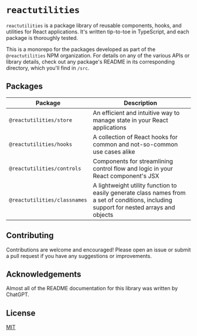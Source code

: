 # `reactutilities`

`reactutilities` is a package library of reusable components, hooks, and utilities for React applications. It's written tip-to-toe in TypeScript, and each package is thoroughly tested.

This is a monorepo for the packages developed as part of the `@reactutilities` NPM organization. For details on any of the various APIs or library details, check out any package's README in its corresponding directory, which you'll find in `/src`.

## Packages

| Package | Description |
| --- | --- |
| `@reactutilities/store` | An efficient and intuitive way to manage state in your React applications |
| `@reactutilities/hooks` | A collection of React hooks for common and not-so-common use cases alike |
| `@reactutilities/controls` | Components for streamlining control flow and logic in your React component's JSX |
| `@reactutilities/classnames` | A lightweight utility function to easily generate class names from a set of conditions, including support for nested arrays and objects |

## Contributing

Contributions are welcome and encouraged! Please open an issue or submit a pull request if you have any suggestions or improvements.

## Acknowledgements

Almost all of the README documentation for this library was written by ChatGPT.

## License

[MIT](https://choosealicense.com/licenses/mit/)